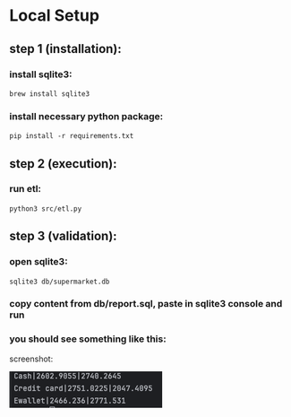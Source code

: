# Local Setup

## step 1 (installation):
### install sqlite3:
```shell
brew install sqlite3
```

### install necessary python package:
```shell
pip install -r requirements.txt
```

## step 2 (execution):
### run etl:
```shell
python3 src/etl.py
```

## step 3 (validation):
### open sqlite3: 
```shell
sqlite3 db/supermarket.db
```

### copy content from db/report.sql, paste in sqlite3 console and run

### you should see something like this:

screenshot:

![image info](./image/Screenshot_2024-12-14.png)